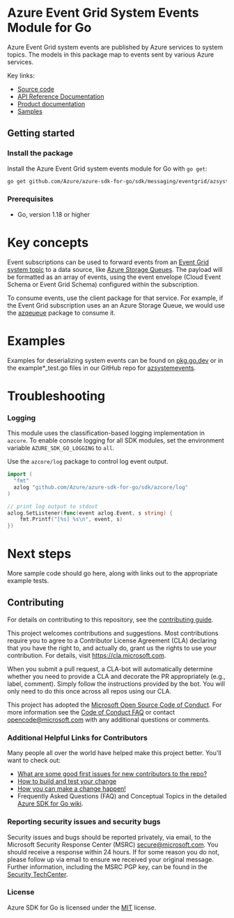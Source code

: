 # Azure Event Grid System Events Module for Go

Azure Event Grid system events are published by Azure services to system topics. The models in this package map to events sent by various Azure services.

Key links:
- [Source code][source]
- [API Reference Documentation][godoc]
- [Product documentation][product_docs]
- [Samples][godoc_examples]

## Getting started

### Install the package

Install the Azure Event Grid system events module for Go with `go get`:

```bash
go get github.com/Azure/azure-sdk-for-go/sdk/messaging/eventgrid/azsystemevents
```

### Prerequisites

- Go, version 1.18 or higher

# Key concepts

Event subscriptions can be used to forward events from an [Event Grid system topic][system_topics] to a data source, like [Azure Storage Queues][event_handler_storage_queues]. The payload will be formatted as an array of events, using the event envelope (Cloud Event Schema or Event Grid Schema) configured within the subscription.

To consume events, use the client package for that service. For example, if the Event Grid subscription uses an an Azure Storage Queue, we would use the [azqeueue](https://pkg.go.dev/github.com/Azure/azure-sdk-for-go/sdk/storage/azqueue) package to consume it.

# Examples

Examples for deserializing system events can be found on [pkg.go.dev][godoc_examples] or in the example*_test.go files in our GitHub repo for [azsystemevents][source].

# Troubleshooting

### Logging

This module uses the classification-based logging implementation in `azcore`. To enable console logging for all SDK modules, set the environment variable `AZURE_SDK_GO_LOGGING` to `all`. 

Use the `azcore/log` package to control log event output.

```go
import (
  "fmt"
  azlog "github.com/Azure/azure-sdk-for-go/sdk/azcore/log"
)

// print log output to stdout
azlog.SetListener(func(event azlog.Event, s string) {
    fmt.Printf("[%s] %s\n", event, s)
})
```

# Next steps

More sample code should go here, along with links out to the appropriate example tests.

## Contributing
For details on contributing to this repository, see the [contributing guide][azure_sdk_for_go_contributing].

This project welcomes contributions and suggestions.  Most contributions require you to agree to a
Contributor License Agreement (CLA) declaring that you have the right to, and actually do, grant us
the rights to use your contribution. For details, visit https://cla.microsoft.com.

When you submit a pull request, a CLA-bot will automatically determine whether you need to provide
a CLA and decorate the PR appropriately (e.g., label, comment). Simply follow the instructions
provided by the bot. You will only need to do this once across all repos using our CLA.

This project has adopted the [Microsoft Open Source Code of Conduct](https://opensource.microsoft.com/codeofconduct/).
For more information see the [Code of Conduct FAQ](https://opensource.microsoft.com/codeofconduct/faq/) or
contact [opencode@microsoft.com](mailto:opencode@microsoft.com) with any additional questions or comments.

### Additional Helpful Links for Contributors  
Many people all over the world have helped make this project better.  You'll want to check out:

* [What are some good first issues for new contributors to the repo?](https://github.com/azure/azure-sdk-for-go/issues?q=is%3Aopen+is%3Aissue+label%3A%22up+for+grabs%22)
* [How to build and test your change][azure_sdk_for_go_contributing_developer_guide]
* [How you can make a change happen!][azure_sdk_for_go_contributing_pull_requests]
* Frequently Asked Questions (FAQ) and Conceptual Topics in the detailed [Azure SDK for Go wiki](https://github.com/azure/azure-sdk-for-go/wiki).

<!-- ### Community-->
### Reporting security issues and security bugs

Security issues and bugs should be reported privately, via email, to the Microsoft Security Response Center (MSRC) <secure@microsoft.com>. You should receive a response within 24 hours. If for some reason you do not, please follow up via email to ensure we received your original message. Further information, including the MSRC PGP key, can be found in the [Security TechCenter](https://www.microsoft.com/msrc/faqs-report-an-issue).

### License

Azure SDK for Go is licensed under the [MIT](https://github.com/Azure/azure-sdk-for-go/blob/main/sdk/template/aztemplate/LICENSE.txt) license.

<!-- LINKS -->
[azure_sdk_for_go_contributing]: https://github.com/Azure/azure-sdk-for-go/blob/main/CONTRIBUTING.md
[azure_sdk_for_go_contributing_developer_guide]: https://github.com/Azure/azure-sdk-for-go/blob/main/CONTRIBUTING.md#developer-guide
[azure_sdk_for_go_contributing_pull_requests]: https://github.com/Azure/azure-sdk-for-go/blob/main/CONTRIBUTING.md#pull-requests
[azure_cli]: https://docs.microsoft.com/cli/azure
[azure_portal]: https://portal.azure.com
[azure_sub]: https://azure.microsoft.com/free/
[event_handler_storage_queues]: https://learn.microsoft.com/azure/event-grid/handler-storage-queues
[event_handlers]: https://learn.microsoft.com/azure/event-grid/overview#event-handlers
[product_docs]: https://learn.microsoft.com/azure/event-grid/overview
[system_topics]: https://learn.microsoft.com/azure/event-grid/system-topics
 [source]: https://aka.ms/azsdk/go/systemevents/src
 [godoc_examples]: https://aka.ms/azsdk/go/systemevents/pkg#pkg-examples
 [godoc]: https://aka.ms/azsdk/go/systemevents/pkg
